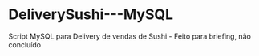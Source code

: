 # DeliverySushi---MySQL
Script MySQL para Delivery de vendas de Sushi - Feito para briefing, não concluído
